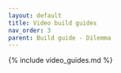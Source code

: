 ```yaml
---
layout: default
title: Video build guides
nav_order: 3
parent: Build guide - Dilemma
---
```


{% include video_guides.md %}